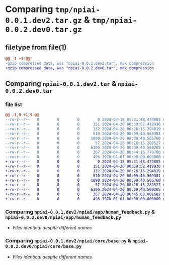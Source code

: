 # Comparing `tmp/npiai-0.0.1.dev2.tar.gz` & `tmp/npiai-0.0.2.dev0.tar.gz`

## filetype from file(1)

```diff
@@ -1 +1 @@
-gzip compressed data, was "npiai-0.0.1.dev2.tar", max compression
+gzip compressed data, was "npiai-0.0.2.dev0.tar", max compression
```

## Comparing `npiai-0.0.1.dev2.tar` & `npiai-0.0.2.dev0.tar`

### file list

```diff
@@ -1,9 +1,9 @@
--rw-r--r--   0        0        0        0 2024-04-18 05:31:48.474805 npiai-0.0.1.dev2/README.md
--rw-r--r--   0        0        0      151 2024-04-20 00:39:52.418936 npiai-0.0.1.dev2/npiai/__init__.py
--rw-r--r--   0        0        0      132 2024-04-20 00:26:15.294019 npiai-0.0.1.dev2/npiai/app/__init__.py
--rw-r--r--   0        0        0      510 2024-04-20 00:09:40.569381 npiai-0.0.1.dev2/npiai/app/google.py
--rw-r--r--   0        0        0     1090 2024-04-20 00:09:40.565760 npiai-0.0.1.dev2/npiai/app/human_feedback.py
--rw-r--r--   0        0        0       57 2024-04-20 00:26:15.289527 npiai-0.0.1.dev2/npiai/core/__init__.py
--rw-r--r--   0        0        0     6106 2024-04-20 00:09:40.560265 npiai-0.0.1.dev2/npiai/core/base.py
--rw-r--r--   0        0        0      367 2024-04-20 00:44:16.770706 npiai-0.0.1.dev2/pyproject.toml
--rw-r--r--   0        0        0      496 1970-01-01 00:00:00.000000 npiai-0.0.1.dev2/PKG-INFO
+-rw-r--r--   0        0        0        0 2024-04-18 05:31:48.474805 npiai-0.0.2.dev0/README.md
+-rw-r--r--   0        0        0      151 2024-04-20 00:39:52.418936 npiai-0.0.2.dev0/npiai/__init__.py
+-rw-r--r--   0        0        0      132 2024-04-20 00:26:15.294019 npiai-0.0.2.dev0/npiai/app/__init__.py
+-rw-r--r--   0        0        0      510 2024-04-20 00:09:40.569381 npiai-0.0.2.dev0/npiai/app/google.py
+-rw-r--r--   0        0        0     1090 2024-04-20 00:09:40.565760 npiai-0.0.2.dev0/npiai/app/human_feedback.py
+-rw-r--r--   0        0        0       57 2024-04-20 00:26:15.289527 npiai-0.0.2.dev0/npiai/core/__init__.py
+-rw-r--r--   0        0        0     6106 2024-04-20 00:09:40.560265 npiai-0.0.2.dev0/npiai/core/base.py
+-rw-r--r--   0        0        0      367 2024-04-20 00:45:08.001682 npiai-0.0.2.dev0/pyproject.toml
+-rw-r--r--   0        0        0      496 1970-01-01 00:00:00.000000 npiai-0.0.2.dev0/PKG-INFO
```

### Comparing `npiai-0.0.1.dev2/npiai/app/human_feedback.py` & `npiai-0.0.2.dev0/npiai/app/human_feedback.py`

 * *Files identical despite different names*

### Comparing `npiai-0.0.1.dev2/npiai/core/base.py` & `npiai-0.0.2.dev0/npiai/core/base.py`

 * *Files identical despite different names*

